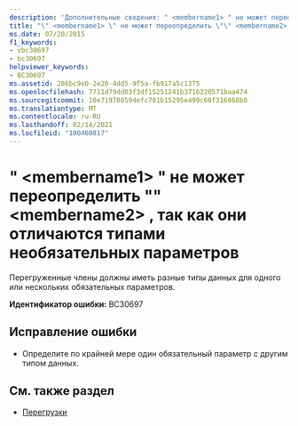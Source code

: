 ```yaml
---
description: 'Дополнительные сведения: " <membername1> " не может переопределить "" <membername2> , так как они отличаются типами необязательных параметров'
title: "\" <membername1> \" не может переопределить \"\" <membername2> , так как они отличаются типами необязательных параметров"
ms.date: 07/20/2015
f1_keywords:
- vbc30697
- bc30697
helpviewer_keywords:
- BC30697
ms.assetid: 286bc9e0-2e20-4dd5-9f5a-fb917a5c1375
ms.openlocfilehash: 7711d79dd03f3df15251241b3716220571baa474
ms.sourcegitcommit: 10e719780594efc781b15295e499c66f316068b8
ms.translationtype: MT
ms.contentlocale: ru-RU
ms.lasthandoff: 02/14/2021
ms.locfileid: "100460817"
---
```

# <a name="membername1-cannot-override-membername2-because-they-differ-by-the-types-of-optional-parameters"></a>" \<membername1> " не может переопределить "" \<membername2> , так как они отличаются типами необязательных параметров

Перегруженные члены должны иметь разные типы данных для одного или нескольких обязательных параметров.  
  
 **Идентификатор ошибки:** BC30697  
  
## <a name="to-correct-this-error"></a>Исправление ошибки  
  
- Определите по крайней мере один обязательный параметр с другим типом данных.  
  
## <a name="see-also"></a>См. также раздел

- [Перегрузки](../language-reference/modifiers/overloads.md)
